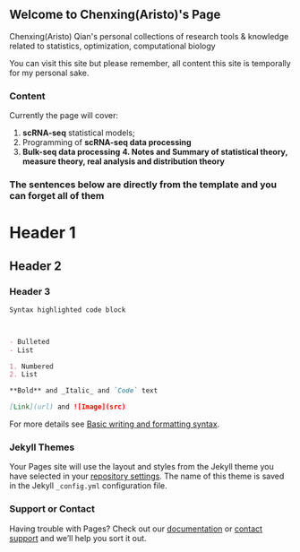 ## Welcome to Chenxing(Aristo)'s Page

Chenxing(Aristo) Qian's personal collections of research tools & knowledge related to statistics, optimization, computational biology

You can visit this site but please remember, all content this site is temporally for my personal sake.

### Content

Currently the page will cover:
1. **scRNA-seq** statistical models;
2. Programming of **scRNA-seq data processing**
3. **Bulk-seq data processing**
**4. Notes and Summary of statistical theory, measure theory, real analysis and distribution theory** 
### The sentences below are directly from the template and you can forget all of them
# Header 1
## Header 2
### Header 3
```markdown
Syntax highlighted code block



- Bulleted
- List

1. Numbered
2. List

**Bold** and _Italic_ and `Code` text

[Link](url) and ![Image](src)
```

For more details see [Basic writing and formatting syntax](https://docs.github.com/en/github/writing-on-github/getting-started-with-writing-and-formatting-on-github/basic-writing-and-formatting-syntax).

### Jekyll Themes

Your Pages site will use the layout and styles from the Jekyll theme you have selected in your [repository settings](https://github.com/AristoQian/AristoQian.github.io/settings/pages). The name of this theme is saved in the Jekyll `_config.yml` configuration file.

### Support or Contact

Having trouble with Pages? Check out our [documentation](https://docs.github.com/categories/github-pages-basics/) or [contact support](https://support.github.com/contact) and we’ll help you sort it out.
